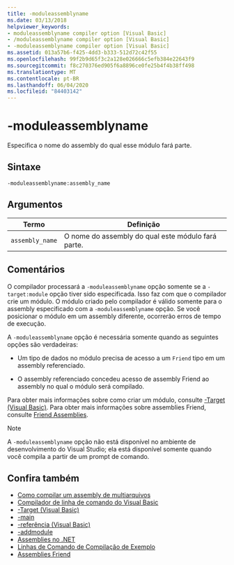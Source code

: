 ```yaml
---
title: -moduleassemblyname
ms.date: 03/13/2018
helpviewer_keywords:
- moduleassemblyname compiler option [Visual Basic]
- /moduleassemblyname compiler option [Visual Basic]
- -moduleassemblyname compiler option [Visual Basic]
ms.assetid: 013a57b6-f425-4dd3-b333-512d72c42f55
ms.openlocfilehash: 99f2b9d65f3c2a128e026666c5efb384e22643f9
ms.sourcegitcommit: f8c270376ed905f6a8896ce0fe25b4f4b38ff498
ms.translationtype: MT
ms.contentlocale: pt-BR
ms.lasthandoff: 06/04/2020
ms.locfileid: "84403142"
---
```

# <a name="-moduleassemblyname"></a>-moduleassemblyname
Especifica o nome do assembly do qual esse módulo fará parte.  
  
## <a name="syntax"></a>Sintaxe  
  
```console  
-moduleassemblyname:assembly_name  
```  
  
## <a name="arguments"></a>Argumentos  
  
|Termo|Definição|  
|---|---|  
|`assembly_name`|O nome do assembly do qual este módulo fará parte.|  
  
## <a name="remarks"></a>Comentários  
 O compilador processará a `-moduleassemblyname` opção somente se a `-target:module` opção tiver sido especificada. Isso faz com que o compilador crie um módulo. O módulo criado pelo compilador é válido somente para o assembly especificado com a `-moduleassemblyname` opção. Se você posicionar o módulo em um assembly diferente, ocorrerão erros de tempo de execução.  
  
 A `-moduleassemblyname` opção é necessária somente quando as seguintes opções são verdadeiras:  
  
- Um tipo de dados no módulo precisa de acesso a um `Friend` tipo em um assembly referenciado.  
  
- O assembly referenciado concedeu acesso de assembly Friend ao assembly no qual o módulo será compilado.  
  
 Para obter mais informações sobre como criar um módulo, consulte [-Target (Visual Basic)](target.md). Para obter mais informações sobre assemblies Friend, consulte [Friend Assemblies](../../../standard/assembly/friend.md).  
  
> [!NOTE]
> A `-moduleassemblyname` opção não está disponível no ambiente de desenvolvimento do Visual Studio; ela está disponível somente quando você compila a partir de um prompt de comando.  
  
## <a name="see-also"></a>Confira também

- [Como compilar um assembly de multiarquivos](../../../framework/app-domains/build-multifile-assembly.md)
- [Compilador de linha de comando do Visual Basic](index.md)
- [-Target (Visual Basic)](target.md)
- [-main](main.md)
- [-referência (Visual Basic)](reference.md)
- [-addmodule](addmodule.md)
- [Assemblies no .NET](../../../standard/assembly/index.md)
- [Linhas de Comando de Compilação de Exemplo](sample-compilation-command-lines.md)
- [Assemblies Friend](../../../standard/assembly/friend.md)
